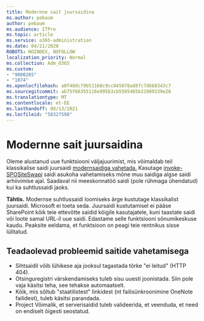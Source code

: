 ```yaml
---
title: Modernne sait juursaidina
ms.author: pebaum
author: pebaum
ms.audience: ITPro
ms.topic: article
ms.service: o365-administration
ms.date: 04/21/2020
ROBOTS: NOINDEX, NOFOLLOW
localization_priority: Normal
ms.collection: Adm_O365
ms.custom:
- "9000265"
- "1874"
ms.openlocfilehash: a0f48dc79b51168c9cc045078ad8fc7d668343c7
ms.sourcegitcommit: ab75f66355116e995b3cb5505465b31989339e28
ms.translationtype: MT
ms.contentlocale: et-EE
ms.lasthandoff: 08/13/2021
ms.locfileid: "58327598"
---
```

# <a name="modern-site-as-root-site"></a>Modernne sait juursaidina

Oleme alustanud uue funktsiooni väljajuurimist, mis võimaldab teil klassikalise saidi juursaidi [modernsaidiga vahetada.](https://docs.microsoft.com/sharepoint/modern-root-site) Kasutage [invoke-SPOSiteSwapi](https://docs.microsoft.com/powershell/module/sharepoint-online/invoke-spositeswap?view=sharepoint-ps) saidi asukoha vahetamiseks mõne muu saidiga algse saidi arhiivimise ajal. Saadaval nii meeskonnatöö saidi (pole rühmaga ühendatud) kui ka suhtlussaidi jaoks.

**Tähtis.** Modernse suhtlussaidi loomiseks ärge kustutage klassikalist juursaidi. Microsoft ei toeta seda. Juursaidi kustutamisel ei pääse SharePoint kõik teie ettevõtte saidid kõigile kasutajatele, kuni taastate saidi või loote samal URL-il uue saidi. Edastame selle funktsiooni sõnumikeskuse kaudu. Peaksite eeldama, et funktsioon on peagi teie rentnikus sisse lülitatud.

## <a name="known-issues-with-swapping-sites"></a>Teadaolevad probleemid saitide vahetamisega
- Sihtsaidil võib lühikese aja jooksul tagastada tõrke "ei leitud" (HTTP 404).
- Otsinguregistri värskendamiseks tuleb sisu uuesti joonistada. Siin pole vaja käsitsi teha, see tehakse automaatselt.
- Kõik, mis sõltub "staatilistest" linkidest (nt failisünkroonimine OneNote failidest), tuleb käsitsi parandada.
- Project Võimalik, et serverisaidid tuleb valideerida, et veenduda, et need on endiselt õigesti seostatud. 

